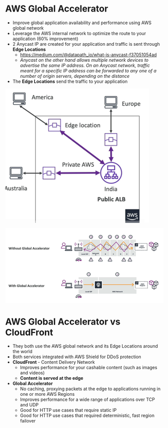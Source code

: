 # AWS Global Accelerator

* Improve global application availability and performance using AWS global network
* Leverage the AWS internal network to optimize the route to your application (60% improvement)
* 2 Anycast IP are created for your application and traffic is sent through **Edge Locations**
  * https://medium.com/@datapath_io/what-is-anycast-f37051054ad
  * *Anycast on the other hand allows multiple network devices to advertise the same IP address. On an Anycast network, traffic meant for a specific IP address can be forwarded to any one of a number of origin servers, depending on the distance*
* The **Edge Locations** send the traffic to your application

![01-use-edge-locations.png](./images/01-use-edge-locations.png)

![02-comparison.png](./images/02-comparison.png)

# AWS Global Accelerator vs CloudFront

* They both use the AWS global network and its Edge Locations around the world
* Both services integrated with AWS Shield for DDoS protection
* **CloudFront** - Content Delivery Network
  * Improves performance for your cashable content (such as images and videos)
  * **Content is served at the edge**
* **Global Accelerator**
  * No caching, proxying packets at the edge to applications running in one or more AWS Regions
  * Improves performance for a wide range of applications over TCP and UDP
  * Good for HTTP use cases that require static IP
  * Good for HTTP use cases that required deterministic, fast region failover